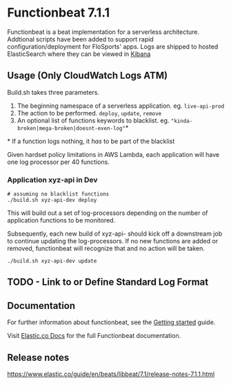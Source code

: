 # Functionbeat 7.1.1

Functionbeat is a beat implementation for a serverless architecture.
Addtional scripts have been added to support rapid configuration/deployment for FloSports' apps.
Logs are shipped to hosted ElasticSearch where they can be viewed in
[Kibana](https://elk.flocasts.biz)

## Usage (Only CloudWatch Logs ATM)

Build.sh takes three parameters.

1) The beginning namespace of a serverless application. eg. `live-api-prod`
2) The action to be performed. `deploy`, `update`, `remove`
3) An optional list of functions keywords to blacklist. eg. `"kinda-broken|mega-broken|doesnt-even-log"`*

\* If a function logs nothing, it _has_ to be part of the blacklist

Given hardset policy limitations in AWS Lambda, each application will have one log processor per 40 functions.

### Application xyz-api in Dev

    # assuming no blacklist functions
    ./build.sh xyz-api-dev deploy

This will build out a set of log-processors depending on the number of application functions to be monitored.

Subsequently, each new build of xyz-api-<env> should kick off a downstream job to continue updating the log-processors. If no new functions are added or removed, functionbeat will recognize that and no action will be taken.

    ./build.sh xyz-api-dev update

## TODO - Link to or Define Standard Log Format

## Documentation

For further information about functionbeat, see the
[Getting started](https://www.elastic.co/guide/en/beats/functionbeat/7.1/functionbeat-getting-started.html) guide.

Visit [Elastic.co Docs](https://www.elastic.co/guide/en/beats/functionbeat/7.1/index.html)
for the full Functionbeat documentation.

## Release notes

https://www.elastic.co/guide/en/beats/libbeat/7.1/release-notes-7.1.1.html
